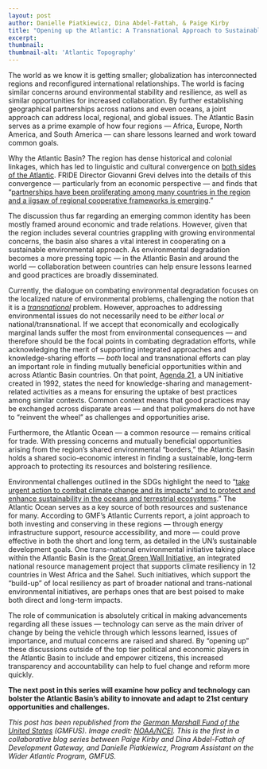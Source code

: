 ```yaml
---
layout: post
author: Danielle Piatkiewicz, Dina Abdel-Fattah, & Paige Kirby
title: "Opening up the Atlantic: A Transnational Approach to Sustainable Development?"
excerpt: 
thumbnail: 
thumbnail-alt: 'Atlantic Topography'
---
```


The world as we know it is getting smaller; globalization has interconnected regions and reconfigured international relationships. The world is facing similar concerns around environmental stability and resilience, as well as similar opportunities for increased collaboration. By further establishing geographical partnerships across nations and even oceans, a joint approach can address local, regional, and global issues. The Atlantic Basin serves as a prime example of how four regions — Africa, Europe, North America, and South America — can share lessons learned and work toward common goals.

Why the Atlantic Basin? The region has dense historical and colonial linkages, which has led to linguistic and cultural convergence on [both sides of the Atlantic](http://atlanticsentinel.com/2015/05/the-return-of-the-atlantic/). FRIDE Director Giovanni Grevi delves into the details of this convergence — particularly from an economic perspective — and finds that “[partnerships have been proliferating among many countries in the region and a jigsaw of regional cooperative frameworks is emerging](http://www.eurasiareview.com/24052015-the-atlantic-basin-an-eclectic-but-converging-region-analysis/).”

The discussion thus far regarding an emerging common identity has been mostly framed around economic and trade relations. However, given that the region includes several countries grappling with growing environmental concerns, the basin also shares a vital interest in cooperating on a sustainable environmental approach. As environmental degradation becomes a more pressing topic — in the Atlantic Basin and around the world — collaboration between countries can help ensure lessons learned and good practices are broadly disseminated.

Currently, the dialogue on combating environmental degradation focuses on the localized nature of environmental problems, challenging the notion that it is a *[transnational](http://www.ifad.org/events/past/hunger/envir.html)* problem. However, approaches to addressing environmental issues do not necessarily need to be *either* local *or* national/transnational. If we accept that economically and ecologically marginal lands suffer the most from environmental consequences — and therefore should be the focal points in combating degradation efforts, while acknowledging the merit of supporting integrated approaches and knowledge-sharing efforts — *both* local and transnational efforts can play an important role in finding mutually beneficial opportunities within and across Atlantic Basin countries. On that point, [Agenda 21](https://sustainabledevelopment.un.org/content/documents/Agenda21.pdf), a UN initiative created in 1992, states the need for knowledge-sharing and management-related activities as a means for ensuring the uptake of best practices among similar contexts. Common context means that good practices may be exchanged across disparate areas — and that policymakers do not have to “reinvent the wheel” as challenges and opportunities arise.

Furthermore, the Atlantic Ocean — a common resource — remains critical for trade. With pressing concerns and mutually beneficial opportunities arising from the region’s shared environmental “borders,” the Atlantic Basin holds a shared socio-economic interest in finding a sustainable, long-term approach to protecting its resources and bolstering resilience.

Environmental challenges outlined in the SDGs highlight the need to “[take urgent action to combat climate change and its impacts” and to protect and enhance sustainability in the oceans and terrestrial ecosystems](https://sustainabledevelopment.un.org/content/documents/1579SDGs%20Proposal.pdf).” The Atlantic Ocean serves as a key source of both resources and sustenance for many. According to GMF’s Atlantic Currents report, a joint approach to both investing and conserving in these regions — through energy infrastructure support, resource accessibility, and more — could prove effective in both the short and long term, as detailed in the UN’s sustainable development goals. One trans-national environmental initiative taking place within the Atlantic Basin is the [Great Green Wall Initiative](https://www.thegef.org/gef/greenline/september-2011/terrafrica-partnership-sustainable-land-and-water-management-sub-saharan-co), an integrated national resource management project that supports climate resiliency in 12 countries in West Africa and the Sahel. Such initiatives, which support the “build-up” of local resiliency as part of broader national and trans-national environmental initiatives, are perhaps ones that are best poised to make both direct and long-term impacts.

The role of communication is absolutely critical in making advancements regarding all these issues — technology can serve as the main driver of change by being the vehicle through which lessons learned, issues of importance, and mutual concerns are raised and shared. By “opening up” these discussions outside of the top tier political and economic players in the Atlantic Basin to include and empower citizens, this increased transparency and accountability can help to fuel change and reform more quickly.

**The next post in this series will examine how policy and technology can bolster the Atlantic Basin’s ability to innovate and adapt to 21st century opportunities and challenges.** 

*This post has been republished from the [German Marshall Fund of the United States](http://www.gmfus.org/blog/2015/06/05/opening-atlantic-transnational-approach-sustainable-development) (GMFUS). Image credit: [NOAA/NCEI](http://www.ngdc.noaa.gov/mgg/image/globalimages.html). This is the first in a collaborative blog series between Paige Kirby and Dina Abdel-Fattah of Development Gateway, and Danielle Piatkiewicz, Program Assistant on the Wider Atlantic Program, GMFUS.*

